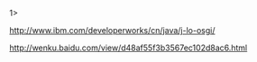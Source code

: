 1>

http://www.ibm.com/developerworks/cn/java/j-lo-osgi/

http://wenku.baidu.com/view/d48af55f3b3567ec102d8ac6.html
